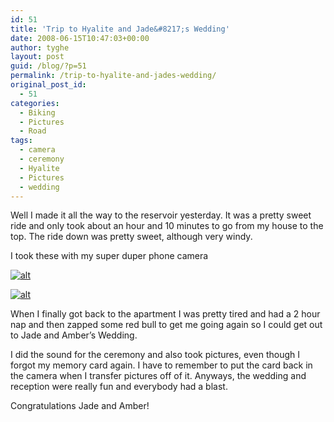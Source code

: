 ```yaml
---
id: 51
title: 'Trip to Hyalite and Jade&#8217;s Wedding'
date: 2008-06-15T10:47:03+00:00
author: tyghe
layout: post
guid: /blog/?p=51
permalink: /trip-to-hyalite-and-jades-wedding/
original_post_id:
  - 51
categories:
  - Biking
  - Pictures
  - Road
tags:
  - camera
  - ceremony
  - Hyalite
  - Pictures
  - wedding
---
```

Well I made it all the way to the reservoir yesterday. It was a pretty sweet ride and only took about an hour and 10 minutes to go from my house to the top. The ride down was pretty sweet, although very windy.
  
I took these with my super duper phone camera
  
[![alt](http://lh4.ggpht.com/vallardt/SFVFH38f08I/AAAAAAAAAXc/qAiWn_l63M4/s144/0614081312.jpg)](http://picasaweb.google.com/vallardt/Biking/photo#5212148145330312130)
  
[![alt](http://lh6.ggpht.com/vallardt/SFVFIWSTHdI/AAAAAAAAAXk/SgeA1pe2AG0/s144/0614081313.jpg)](http://picasaweb.google.com/vallardt/Biking/photo#5212148153474817490)
  
When I finally got back to the apartment I was pretty tired and had a 2 hour nap and then zapped some red bull to get me going again so I could get out to Jade and Amber&#8217;s Wedding.

I did the sound for the ceremony and also took pictures, even though I forgot my memory card again. I have to remember to put the card back in the camera when I transfer pictures off of it. Anyways, the wedding and reception were really fun and everybody had a blast.

Congratulations Jade and Amber!
